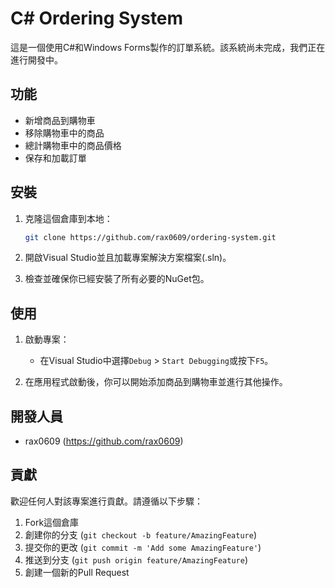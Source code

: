 # C# Ordering System

這是一個使用C#和Windows Forms製作的訂單系統。該系統尚未完成，我們正在進行開發中。

## 功能

- 新增商品到購物車
- 移除購物車中的商品
- 總計購物車中的商品價格
- 保存和加載訂單

## 安裝

1. 克隆這個倉庫到本地：

    ```bash
    git clone https://github.com/rax0609/ordering-system.git
    ```

2. 開啟Visual Studio並且加載專案解決方案檔案(.sln)。

3. 檢查並確保你已經安裝了所有必要的NuGet包。

## 使用

1. 啟動專案：

    - 在Visual Studio中選擇`Debug` > `Start Debugging`或按下`F5`。

2. 在應用程式啟動後，你可以開始添加商品到購物車並進行其他操作。

## 開發人員

- rax0609 (https://github.com/rax0609)

## 貢獻

歡迎任何人對該專案進行貢獻。請遵循以下步驟：

1. Fork這個倉庫
2. 創建你的分支 (`git checkout -b feature/AmazingFeature`)
3. 提交你的更改 (`git commit -m 'Add some AmazingFeature'`)
4. 推送到分支 (`git push origin feature/AmazingFeature`)
5. 創建一個新的Pull Request

